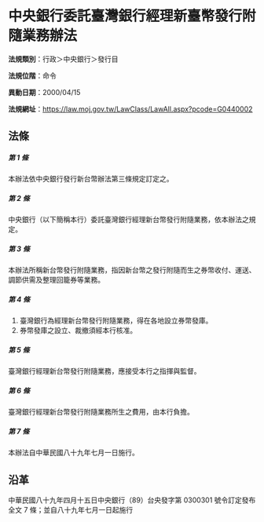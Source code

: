 # 中央銀行委託臺灣銀行經理新臺幣發行附隨業務辦法




**法規類別**：行政＞中央銀行＞發行目

**法規位階**：命令

**異動日期**：2000/04/15  

**法規網址**：https://law.moj.gov.tw/LawClass/LawAll.aspx?pcode=G0440002



## 法條
##### 第 1 條
本辦法依中央銀行發行新台幣辦法第三條規定訂定之。

##### 第 2 條
中央銀行（以下簡稱本行）委託臺灣銀行經理新台幣發行附隨業務，依本辦法之規定。

##### 第 3 條
本辦法所稱新台幣發行附隨業務，指因新台幣之發行附隨而生之券幣收付、運送、調節供需及整理回籠券等業務。

##### 第 4 條
1. 臺灣銀行為經理新台幣發行附隨業務，得在各地設立券幣發庫。
1. 券幣發庫之設立、裁撤須經本行核准。

##### 第 5 條
臺灣銀行經理新台幣發行附隨業務，應接受本行之指揮與監督。

##### 第 6 條
臺灣銀行經理新台幣發行附隨業務所生之費用，由本行負擔。

##### 第 7 條
本辦法自中華民國八十九年七月一日施行。

## 沿革
中華民國八十九年四月十五日中央銀行（89）台央發字第 0300301  號令訂定發布全文 7  條；並自八十九年七月一日起施行
